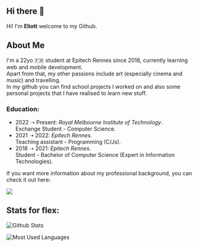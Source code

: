 ## Hi there 👋

Hi! I'm **Eliott** welcome to my Github.   
 
## About Me
I'm a 22yo 🇫🇷 student at Epitech Rennes since 2018, currently learning web and mobile development.  
Apart from that, my other passions include art (especially cinema and music) and travelling.  
In my github you can find school projects I worked on and also some personal projects that I have realised to learn new stuff.  

### Education:
- 2022 ➝ Present: *Royal Melbourne Institute of Technology*.  
    Exchange Student - Computer Science.   
- 2021 ➝ 2022: *Epitech Rennes*.  
    Teaching assistant - Programming (C/Js).  
- 2018 ➝ 2021: *Epitech Rennes*.  
    Student - Bachelor of Computer Science (Expert in Information Technologies).  
  
  
If you want more information about my professional background, you can check it out here: <p> </p><a href="https://www.linkedin.com/in/eliott-palueau/"><img src="https://img.shields.io/badge/LinkedIn-0077B5?style=for-the-badge&logo=linkedin&logoColor=white" /></a>

## Stats for flex:  

![Github Stats](https://github-readme-stats.vercel.app/api/?username=EliottPal&theme=dracula&count_private=true&show_icons=true)

![Most Used Languages](https://github-readme-stats.vercel.app/api/top-langs/?username=EliottPal&theme=dracula&hide=c%23,asp,shaderlab)

<!--
**EliottPal/eliottpal** is a ✨ _special_ ✨ repository because its `README.md` (this file) appears on your GitHub profile.

Here are some ideas to get you started:

- 🔭 I’m currently working on ...
- 🌱 I’m currently learning ...
- 👯 I’m looking to collaborate on ...
- 🤔 I’m looking for help with ...
- 💬 Ask me about ...
- 📫 How to reach me: ...
- 😄 Pronouns: ...
- ⚡ Fun fact: ...
-->
